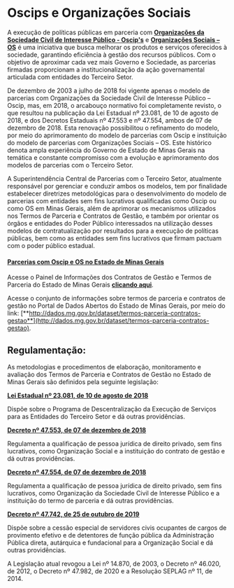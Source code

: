 # **Oscips e Organizações Sociais**


A execução de políticas públicas em parceria com [**Organizações da Sociedade Civil de Interesse Público - Oscip's**](http://www.planejamento.mg.gov.br/pagina/planejamento-e-orcamento/parcerias-com-oscip/oscip) e [**Organizações Sociais – OS**](http://www.planejamento.mg.gov.br/pagina/gestao-governamental/parcerias-com-os/organizacoes-sociais-os) é uma iniciativa que busca melhorar os produtos e serviços oferecidos à sociedade, garantindo eficiência à gestão dos recursos públicos. Com o objetivo de aproximar cada vez mais Governo e Sociedade, as parcerias firmadas proporcionam a institucionalização da ação governamental articulada com entidades do Terceiro Setor.

De dezembro de 2003 a julho de 2018 foi vigente apenas o modelo de parcerias com Organizações da Sociedade Civil de Interesse Público – Oscip, mas, em 2018, o arcabouço normativo foi completamente revisto, o que resultou na publicação da Lei Estadual nº 23.081, de 10 de agosto de 2018, e dos Decretos Estaduais nº 47.553 e nº 47.554, ambos de 07 de dezembro de 2018. Esta renovação possibilitou o refinamento do modelo, por meio do aprimoramento do modelo de parcerias com Oscip e instituição do modelo de parcerias com Organizações Sociais – OS. Este histórico denota ampla experiência do Governo de Estado de Minas Gerais na temática e constante compromisso com a evolução e aprimoramento dos modelos de parcerias com o Terceiro Setor.

A Superintendência Central de Parcerias com o Terceiro Setor, atualmente responsável por gerenciar e conduzir ambos os modelos, tem por finalidade estabelecer diretrizes metodológicas para o desenvolvimento do modelo de parcerias com entidades sem fins lucrativos qualificadas como Oscip ou como OS em Minas Gerais, além de aprimorar os mecanismos utilizados nos Termos de Parceria e Contratos de Gestão, e também por orientar os órgãos e entidades do Poder Público interessados na utilização desses modelos de contratualização por resultados para a execução de políticas públicas, bem como as entidades sem fins lucrativos que firmam pactuam com o poder público estadual.




#### [Parcerias com Oscip e OS no Estado de Minas Gerais](https://www.mg.gov.br/planejamento/documento/parcerias-com-oscip-e-os-no-estado-de-minas-gerais)

Acesse o Painel de Informações dos Contratos de Gestão e Termos de Parceria do Estado de Minas Gerais [**clicando aqui**](https://app.powerbi.com/view?r=eyJrIjoiZDU4M2U2OTQtZDM5Yy00ODg3LWFlMDItNTFjM2ZkZTZmMzA4IiwidCI6ImU1ZDNhZTdjLTliMzgtNDhkZS1hMDg3LWY2NzM0YTI4NzU3NCJ9).

Acesse  o conjunto de informações sobre termos de parceria e contratos de gestão  no Portal de Dados Abertos do Estado de Minas Gerais, por meio do link: [**http://dados.mg.gov.br/dataset/termos-parceria-contratos-gestao**](http://dados.mg.gov.br/dataset/termos-parceria-contratos-gestao).



 
## **Regulamentação:**

As metodologias e procedimentos de elaboração, monitoramento e avaliação dos Termos de Parceria e Contratos de Gestão no Estado de Minas Gerais são definidos pela seguinte legislação:

 

[**Lei Estadual nº 23.081, de 10 de agosto de 2018**](https://www.almg.gov.br/consulte/legislacao/completa/completa.html?tipo=LEI&num=23081&comp=&ano=2018)

Dispõe sobre o Programa de Descentralização da Execução de Serviços para as Entidades do Terceiro Setor e dá outras providências.

 

[**Decreto nº 47.553, de 07 de dezembro de 2018**](https://www.almg.gov.br/legislacao-mineira/DEC/47553/2018/)

Regulamenta a qualificação de pessoa jurídica de direito privado, sem fins lucrativos, como Organização Social e a instituição do contrato de gestão e dá outras providências.

 

[**Decreto nº 47.554, de 07 de dezembro de 2018**](https://www.almg.gov.br/legislacao-mineira/DEC/47554/2018/)

Regulamenta a qualificação de pessoa jurídica de direito privado, sem fins lucrativos, como Organização da Sociedade Civil de Interesse Público e a instituição do termo de parceria e dá outras providências.

 

[**Decreto nº 47.742, de 25 de outubro de 2019**](https://www.almg.gov.br/consulte/legislacao/completa/completa.html?tipo=DEC&num=47742&comp=&ano=2019)

Dispõe sobre a cessão especial de servidores civis ocupantes de cargos de provimento efetivo e de detentores de função pública da Administração Pública direta, autárquica e fundacional para a Organização Social e dá outras providências.

 

 A Legislação atual revogou a Lei nº 14.870, de 2003, o Decreto nº 46.020, de 2012, o Decreto nº 47.982, de 2020 e a Resolução SEPLAG nº 11, de 2014.
